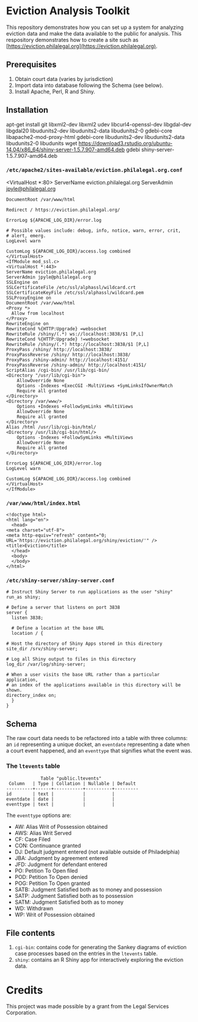 # Eviction Analysis Toolkit

This repository demonstrates how you can set up a system for analyzing eviction data and make the data available to the public for analysis.  This respository demonstrates how to create a site such as [https://eviction.philalegal.org](https://eviction.philalegal.org).

## Prerequisites

1. Obtain court data (varies by jurisdiction)
2. Import data into database following the Schema (see below).
3. Install Apache, Perl, R and Shiny.

## Installation

   apt-get install git libxml2-dev libxml2 udev libcurl4-openssl-dev libgdal-dev libgdal20 libudunits2-dev libudunits2-data libudunits2-0 gdebi-core libapache2-mod-proxy-html gdebi-core libudunits2-dev libudunits2-data libudunits2-0 libudunits
   wget https://download3.rstudio.org/ubuntu-14.04/x86_64/shiny-server-1.5.7.907-amd64.deb
   gdebi shiny-server-1.5.7.907-amd64.deb

### `/etc/apache2/sites-available/eviction.philalegal.org.conf`

<VirtualHost *:80>
    ServerName eviction.philalegal.org
    ServerAdmin jpyle@philalegal.org

    DocumentRoot /var/www/html
    
    Redirect / https://eviction.philalegal.org/

    ErrorLog ${APACHE_LOG_DIR}/error.log

    # Possible values include: debug, info, notice, warn, error, crit,
    # alert, emerg.
    LogLevel warn

    CustomLog ${APACHE_LOG_DIR}/access.log combined
    </VirtualHost>
    <IfModule mod_ssl.c>
    <VirtualHost *:443>
	ServerName eviction.philalegal.org
	ServerAdmin jpyle@philalegal.org
	SSLEngine on
	SSLCertificateFile /etc/ssl/alphassl/wildcard.crt
	SSLCertificateKeyFile /etc/ssl/alphassl/wildcard.pem
	SSLProxyEngine on
	DocumentRoot /var/www/html
	<Proxy *>
	  Allow from localhost
	</Proxy>
	RewriteEngine on
	RewriteCond %{HTTP:Upgrade} =websocket
	RewriteRule /shiny/(.*) ws://localhost:3838/$1 [P,L]
	RewriteCond %{HTTP:Upgrade} !=websocket
	RewriteRule /shiny/(.*) http://localhost:3838/$1 [P,L]
	ProxyPass /shiny/ http://localhost:3838/
	ProxyPassReverse /shiny/ http://localhost:3838/
	ProxyPass /shiny-admin/ http://localhost:4151/
	ProxyPassReverse /shiny-admin/ http://localhost:4151/
	ScriptAlias /cgi-bin/ /usr/lib/cgi-bin/
	<Directory "/usr/lib/cgi-bin">
	    AllowOverride None
	    Options -Indexes +ExecCGI -MultiViews +SymLinksIfOwnerMatch
	    Require all granted
	</Directory>
	<Directory /var/www/>
	    Options +Indexes +FollowSymLinks +MultiViews
	    AllowOverride None
	    Require all granted
	</Directory>
	Alias /html /usr/lib/cgi-bin/html/
	<Directory /usr/lib/cgi-bin/html/>
	    Options -Indexes +FollowSymLinks +MultiViews
	    AllowOverride None
	    Require all granted
	</Directory>

	ErrorLog ${APACHE_LOG_DIR}/error.log
	LogLevel warn

	CustomLog ${APACHE_LOG_DIR}/access.log combined
    </VirtualHost>
    </IfModule>

### `/var/www/html/index.html`

    <!doctype html>
    <html lang="en">
      <head>
	<meta charset="utf-8">
	<meta http-equiv="refresh" content="0; URL='https://eviction.philalegal.org/shiny/eviction/'" />
	<title>Eviction</title>
      </head>
      <body>
      </body>
    </html>

### `/etc/shiny-server/shiny-server.conf`

    # Instruct Shiny Server to run applications as the user "shiny"
    run_as shiny;

    # Define a server that listens on port 3838
    server {
      listen 3838;

      # Define a location at the base URL
      location / {

	# Host the directory of Shiny Apps stored in this directory
	site_dir /srv/shiny-server;

	# Log all Shiny output to files in this directory
	log_dir /var/log/shiny-server;

	# When a user visits the base URL rather than a particular application,
	# an index of the applications available in this directory will be shown.
	directory_index on;
      }
    }

## Schema

The raw court data needs to be refactored into a table with three columns: an `id` representing a unique docket, an `eventdate` representing a date when a court event happened, and an `eventtype` that signifies what the event was.

### The `ltevents` table

                 Table "public.ltevents"
     Column   | Type | Collation | Nullable | Default
    ----------+------+-----------+----------+---------
    id        | text |           |          |
    eventdate | date |           |          |
    eventtype | text |           |          |

The `eventtype` options are:

* AW: Alias Writ of Possession obtained
* AWS: Alias Writ Served
* CF: Case Filed
* CON: Continuance granted
* DJ: Default judgment entered (not available outside of Philadelphia)
* JBA: Judgment by agreement entered
* JFD: Judgment for defendant entered
* PO: Petition To Open filed
* POD: Petition To Open denied
* POG: Petition To Open granted
* SATB: Judgment Satisfied both as to money and possession
* SATP: Judgment Satisfied both as to possession
* SATM: Judgment Satisfied both as to money
* WD: Withdrawn
* WP: Writ of Possession obtained

## File contents

1. `cgi-bin`: contains code for generating the Sankey diagrams of eviction case processes based on the entries in the `ltevents` table.
2. `shiny`: contains an R Shiny app for interactively exploring the eviction data.

# Credits

This project was made possible by a grant from the Legal Services Corporation.